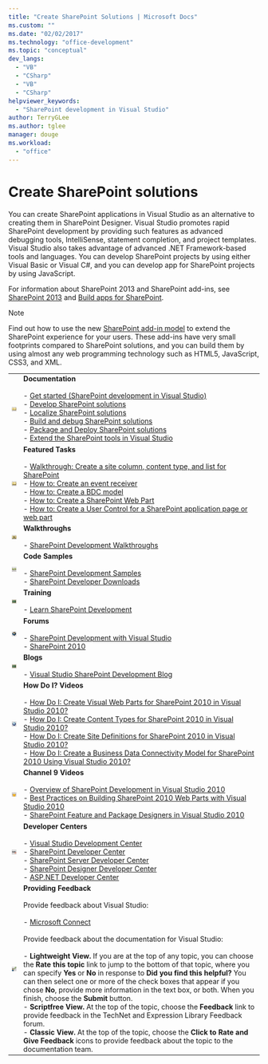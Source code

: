 ```yaml
---
title: "Create SharePoint Solutions | Microsoft Docs"
ms.custom: ""
ms.date: "02/02/2017"
ms.technology: "office-development"
ms.topic: "conceptual"
dev_langs: 
  - "VB"
  - "CSharp"
  - "VB"
  - "CSharp"
helpviewer_keywords: 
  - "SharePoint development in Visual Studio"
author: TerryGLee
ms.author: tglee
manager: douge
ms.workload: 
  - "office"
---
```

# Create SharePoint solutions
  You can create SharePoint applications in Visual Studio as an alternative to creating them in SharePoint Designer. Visual Studio promotes rapid SharePoint development by providing such features as advanced debugging tools, IntelliSense, statement completion, and project templates. Visual Studio also takes advantage of advanced .NET Framework-based tools and languages. You can develop SharePoint projects by using either Visual Basic or Visual C#, and you can develop app for SharePoint projects by using JavaScript.  
  
 For information about SharePoint 2013 and SharePoint add-ins, see [SharePoint 2013](https://msdn.microsoft.com/library/jj162979.aspx) and [Build apps for SharePoint](/sharepoint/dev/sp-add-ins/sharepoint-add-ins).  
  
> [!NOTE]  
>  Find out how to use the new [SharePoint add-in model](/sharepoint/dev/sp-add-ins/sharepoint-add-ins) to extend the SharePoint experience for your users. These add-ins have very small footprints compared to SharePoint solutions, and you can build them by using almost any web programming technology such as HTML5, JavaScript, CSS3, and XML.  
  
|||  
|-|-|  
|![Documentation](../sharepoint/media/vs-icon-documentation.gif "Documentation")|**Documentation**<br /><br /> -   [Get started &#40;SharePoint development in Visual Studio&#41;](../sharepoint/getting-started-sharepoint-development-in-visual-studio.md)<br />-   [Develop SharePoint solutions](../sharepoint/developing-sharepoint-solutions.md)<br />-   [Localize SharePoint solutions](../sharepoint/localizing-sharepoint-solutions.md)<br />-   [Build and debug SharePoint solutions](../sharepoint/building-and-debugging-sharepoint-solutions.md)<br />-   [Package and Deploy SharePoint solutions](../sharepoint/packaging-and-deploying-sharepoint-solutions.md)<br />-   [Extend the SharePoint tools in Visual Studio](../sharepoint/extending-the-sharepoint-tools-in-visual-studio.md)|  
|![Documentation](../sharepoint/media/vs-icon-documentation.gif "Documentation")|**Featured Tasks**<br /><br /> -   [Walkthrough: Create a site column, content type, and list for SharePoint](../sharepoint/walkthrough-create-a-site-column-content-type-and-list-for-sharepoint.md)<br />-   [How to: Create an event receiver](../sharepoint/how-to-create-an-event-receiver.md)<br />-   [How to: Create a BDC model](../sharepoint/how-to-create-a-bdc-model.md)<br />-   [How to: Create a SharePoint Web Part](../sharepoint/how-to-create-a-sharepoint-web-part.md)<br />-   [How to: Create a User Control for a SharePoint application page or web part](../sharepoint/how-to-create-a-user-control-for-a-sharepoint-application-page-or-web-part.md)|  
|![Walkthroughs](../sharepoint/media/vs-icon-walkthroughs.gif "Walkthroughs")|**Walkthroughs**<br /><br /> -   [SharePoint Development Walkthroughs](../sharepoint/sharepoint-development-walkthroughs.md)|  
|![Code Samples](../sharepoint/media/vs-icon-codesamples.gif "Code Samples")|**Code Samples**<br /><br /> -   [SharePoint Development Samples](../sharepoint/sharepoint-development-samples.md)<br />-   [SharePoint Developer Downloads](/sharepoint/dev/)|  
|![Training](../sharepoint/media/vs-icon-training.gif "Training")|**Training**<br /><br /> -   [Learn SharePoint Development](/sharepoint/dev/)|  
|![Forums](../sharepoint/media/vs-icon-forums.gif "Forums")|**Forums**<br /><br /> -   [SharePoint Development with Visual Studio](https://social.msdn.microsoft.com/Forums/vstudio/home?forum=vssharepointdevelopment)<br />-   [SharePoint 2010](https://social.msdn.microsoft.com/Forums/sharepoint/home?category=sharepoint2010,sharepoint)|  
|![Training](../sharepoint/media/vs-icon-training.gif "Training")|**Blogs**<br /><br /> -   [Visual Studio SharePoint Development Blog](https://blogs.msdn.microsoft.com/vssharepointtoolsblog/)|  
|![How Do I? Videos](../sharepoint/media/vs-icon-howdoivideos.gif "How Do I? Videos")|**How Do I? Videos**<br /><br /> -   [How Do I: Create Visual Web Parts for SharePoint 2010 in Visual Studio 2010?](https://visualstudio.microsoft.com/)<br />-   [How Do I: Create Content Types for SharePoint 2010 in Visual Studio 2010?](/previous-versions/visualstudio/visual-studio-2010/dd831853\(v\=vs.100\))<br />-   [How Do I: Create Site Definitions for SharePoint 2010 in Visual Studio 2010?](/previous-versions/visualstudio/visual-studio-2010/dd831853\(v\=vs.100\))<br />-   [How Do I: Create a Business Data Connectivity Model for SharePoint 2010 Using Visual Studio 2010?](/previous-versions/visualstudio/visual-studio-2010/dd831853\(v\=vs.100\))|  
|![Channel 9 Videos](../sharepoint/media/vs-icon-channel9videos.gif "Channel 9 Videos")|**Channel 9 Videos**<br /><br /> -   [Overview of SharePoint Development in Visual Studio 2010](https://channel9.msdn.com/blogs/funkyonex/overview-of-sharepoint-development-in-visual-studio-2010)<br />-   [Best Practices on Building SharePoint 2010 Web Parts with Visual Studio 2010](https://channel9.msdn.com/blogs/funkyonex/best-practices-on-building-sharepoint-2010-web-parts-with-visual-studio-2010)<br />-   [SharePoint Feature and Package Designers in Visual Studio 2010](https://channel9.msdn.com/blogs/funkyonex/sharepoint-feature-and-package-designers-in-visual-studio-2010)|  
|![Developer Center](../sharepoint/media/vs-icon-msdndevcenter.gif "Developer Center")|**Developer Centers**<br /><br /> -   [Visual Studio Development Center](https://visualstudio.microsoft.com/)<br />-   [SharePoint Developer Center](/sharepoint/dev/)<br />-   [SharePoint Server Developer Center](/previous-versions/office/fp161348\(v\=office.15\))<br />-   [SharePoint Designer Developer Center](/previous-versions/office/fp161348\(v\=office.15\))<br />-   [ASP.NET Developer Center](https://msdn.microsoft.com/aa336522.aspx)|  
|![Providing Feedback](../sharepoint/media/vs-icon-feedback.gif "Providing Feedback")|**Providing Feedback**<br /><br /> Provide feedback about Visual Studio:<br /><br /> -   [Microsoft Connect](http://go.microsoft.com/fwlink/?LinkID=150463)<br /><br /> Provide feedback about the documentation for Visual Studio:<br /><br /> -   **Lightweight View.** If you are at the top of any topic, you can choose the **Rate this topic** link to jump to the bottom of that topic, where you can specify **Yes** or **No** in response to **Did you find this helpful?** You can then select one or more of the check boxes that appear if you chose **No**, provide more information in the text box, or both. When you finish, choose the **Submit** button.<br />-   **Scriptfree View.** At the top of the topic, choose the **Feedback** link to provide feedback in the TechNet and Expression Library Feedback forum.<br />-   **Classic View.** At the top of the topic, choose the **Click to Rate and Give Feedback** icons to provide feedback about the topic to the documentation team.|  
